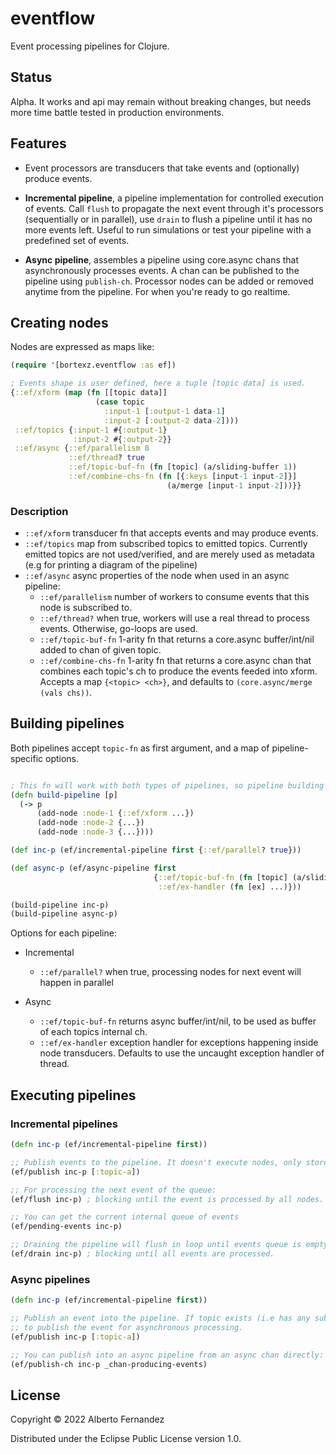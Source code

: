 # eventflow

Event processing pipelines for Clojure.

## Status
Alpha. It works and api may remain without breaking changes, but needs more time battle tested in production environments.

## Features

- Event processors are transducers that take events and (optionally) produce events.

- **Incremental pipeline**, a pipeline implementation for controlled execution of events. Call `flush` to propagate the next event through it's processors (sequentially or in parallel), use `drain` to flush a pipeline until it has no more events left. Useful to run simulations or test your pipeline with a predefined set of events.
    
- **Async pipeline**, assembles a pipeline using core.async chans that asynchronously processes events. A chan can be published to the pipeline using `publish-ch`. Processor nodes can be added or removed anytime from the pipeline. For when you're ready to go realtime.

## Creating nodes
Nodes are expressed as maps like:
```clojure
(require '[bortexz.eventflow :as ef])

; Events shape is user defined, here a tuple [topic data] is used.
{::ef/xform (map (fn [[topic data]]
                   (case topic
                     :input-1 [:output-1 data-1]
                     :input-2 [:output-2 data-2])))
 ::ef/topics {:input-1 #{:output-1}
              :input-2 #{:output-2}}
 ::ef/async {::ef/parallelism 8
             ::ef/thread? true
             ::ef/topic-buf-fn (fn [topic] (a/sliding-buffer 1))
             ::ef/combine-chs-fn (fn [{:keys [input-1 input-2]}]
                                   (a/merge [input-1 input-2]))}}
```

### Description
- `::ef/xform` transducer fn that accepts events and may produce events.
- `::ef/topics` map from subscribed topics to emitted topics. Currently emitted topics are not used/verified, and are merely used as metadata (e.g for printing a diagram of the pipeline)
- `::ef/async` async properties of the node when used in an async pipeline:
    - `::ef/parallelism` number of workers to consume events that this node is subscribed to.
    - `::ef/thread?` when true, workers will use a real thread to process events. Otherwise, go-loops are used.
    - `::ef/topic-buf-fn` 1-arity fn that returns a core.async buffer/int/nil added to chan of given topic.
    - `::ef/combine-chs-fn` 1-arity fn that returns a core.async chan that combines each topic's ch to produce the events feeded into xform. Accepts a map `{<topic> <ch>}`, and defaults to `(core.async/merge (vals chs))`.

## Building pipelines
Both pipelines accept `topic-fn` as first argument, and a map of pipeline-specific options.

```clojure

; This fn will work with both types of pipelines, so pipeline building can be reused across incremental/async pipelines
(defn build-pipeline [p]
  (-> p 
      (add-node :node-1 {::ef/xform ...})
      (add-node :node-2 {...})
      (add-node :node-3 {...})))

(def inc-p (ef/incremental-pipeline first {::ef/parallel? true}))

(def async-p (ef/async-pipeline first 
                                {::ef/topic-buf-fn (fn [topic] (a/sliding-buffer 1))
                                 ::ef/ex-handler (fn [ex] ...)}))

(build-pipeline inc-p)
(build-pipeline async-p)

```

Options for each pipeline:
- Incremental
    - `::ef/parallel?` when true, processing nodes for next event will happen in parallel

- Async
    - `::ef/topic-buf-fn` returns async buffer/int/nil, to be used as buffer of each topics internal ch.
    - `::ef/ex-handler` exception handler for exceptions happening inside node transducers. Defaults to use the uncaught exception handler of thread.

## Executing pipelines

### Incremental pipelines 
```clojure
(defn inc-p (ef/incremental-pipeline first))

;; Publish events to the pipeline. It doesn't execute nodes, only stores the events in an internal queue.
(ef/publish inc-p [:topic-a])

;; For processing the next event of the queue:
(ef/flush inc-p) ; blocking until the event is processed by all nodes.

;; You can get the current internal queue of events
(ef/pending-events inc-p)

;; Draining the pipeline will flush in loop until events queue is empty. Careful with cycles!
(ef/drain inc-p) ; blocking until all events are processed.
```

### Async pipelines
```clojure 
(defn inc-p (ef/incremental-pipeline first))

;; Publish an event into the pipeline. If topic exists (i.e has any subscriber), then uses blocking >!! 
;; to publish the event for asynchronous processing. 
(ef/publish inc-p [:topic-a])

;; You can publish into an async pipeline from an async chan directly:
(ef/publish-ch inc-p _chan-producing-events)

```

## License

Copyright © 2022 Alberto Fernandez

Distributed under the Eclipse Public License version 1.0.
